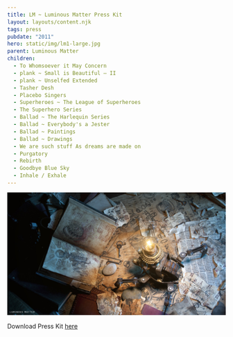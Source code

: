 ```yaml
---
title: LM ~ Luminous Matter Press Kit
layout: layouts/content.njk
tags: press
pubdate: "2011"
hero: static/img/lm1-large.jpg
parent: Luminous Matter
children:
  - To Whomsoever it May Concern
  - plank ~ Small is Beautiful – II
  - plank ~ Unselfed Extended
  - Tasher Desh
  - Placebo Singers
  - Superheroes ~ The League of Superheroes
  - The Superhero Series
  - Ballad ~ The Harlequin Series
  - Ballad ~ Everybody's a Jester
  - Ballad ~ Paintings
  - Ballad ~ Drawings
  - We are such stuff As dreams are made on
  - Purgatory
  - Rebirth
  - Goodbye Blue Sky
  - Inhale / Exhale
---
```

![](static/img/lm1-large.jpg)

Download Press Kit [here](http://luminousmatter.in/)